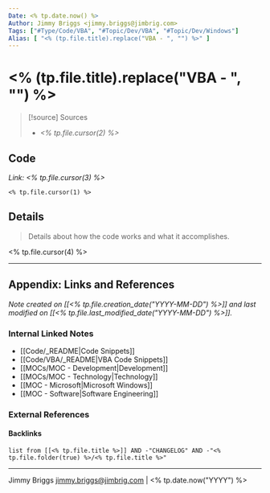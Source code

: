 ```yaml
---
Date: <% tp.date.now() %>
Author: Jimmy Briggs <jimmy.briggs@jimbrig.com>
Tags: ["#Type/Code/VBA", "#Topic/Dev/VBA", "#Topic/Dev/Windows"]
Alias: [ "<% (tp.file.title).replace("VBA - ", "") %>" ]
---
```




# <% (tp.file.title).replace("VBA - ", "") %>

> [!source] Sources
> - *<% tp.file.cursor(2) %>*

<!-- TOC -->

## Code

*Link: <% tp.file.cursor(3) %>*

```vba
<% tp.file.cursor(1) %>
```

## Details

> Details about how the code works and what it accomplishes.

<% tp.file.cursor(4) %>


***

## Appendix: Links and References

*Note created on [[<% tp.file.creation_date("YYYY-MM-DD") %>]] and last modified on [[<% tp.file.last_modified_date("YYYY-MM-DD") %>]].*

### Internal Linked Notes

- [[Code/_README|Code Snippets]]
- [[Code/VBA/_README|VBA Code Snippets]]
- [[MOCs/MOC - Development|Development]]
- [[MOCs/MOC - Technology|Technology]]
- [[MOC - Microsoft|Microsoft Windows]]
- [[MOC - Software|Software Engineering]]

### External References

#### Backlinks

```dataview
list from [[<% tp.file.title %>]] AND -"CHANGELOG" AND -"<% tp.file.folder(true) %>/<% tp.file.title %>"
```


***

Jimmy Briggs <jimmy.briggs@jimbrig.com> | <% tp.date.now("YYYY") %>

